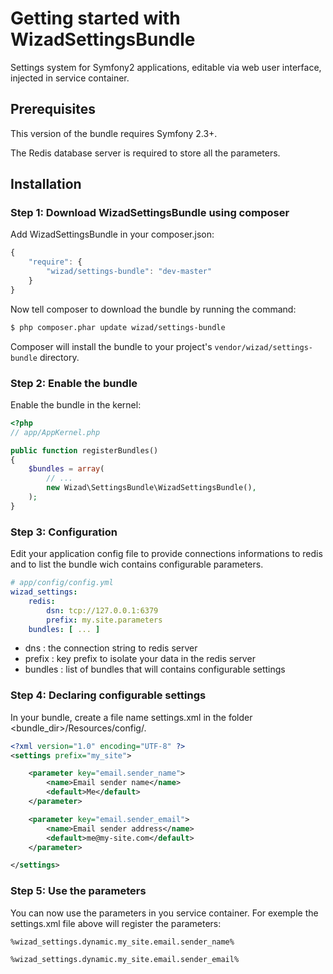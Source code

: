 Getting started with WizadSettingsBundle
========================================

Settings system for Symfony2 applications, editable via web user interface, injected in service container.

## Prerequisites

This version of the bundle requires Symfony 2.3+.

The Redis database server is required to store all the parameters.

## Installation

### Step 1: Download WizadSettingsBundle using composer

Add WizadSettingsBundle in your composer.json:

```js
{
    "require": {
        "wizad/settings-bundle": "dev-master"
    }
}
```

Now tell composer to download the bundle by running the command:

``` bash
$ php composer.phar update wizad/settings-bundle
```

Composer will install the bundle to your project's `vendor/wizad/settings-bundle` directory.

### Step 2: Enable the bundle

Enable the bundle in the kernel:

``` php
<?php
// app/AppKernel.php

public function registerBundles()
{
    $bundles = array(
        // ...
        new Wizad\SettingsBundle\WizadSettingsBundle(),
    );
}
```

### Step 3: Configuration

Edit your application config file to provide connections informations to redis and to list the bundle wich contains configurable parameters.

```yaml
# app/config/config.yml
wizad_settings:
    redis:
        dsn: tcp://127.0.0.1:6379
        prefix: my.site.parameters
    bundles: [ ... ]
```

 * dns : the connection string to redis server
 * prefix : key prefix to isolate your data in the redis server
 * bundles : list of bundles that will contains configurable settings

### Step 4: Declaring configurable settings

In your bundle, create a file name settings.xml in the folder <bundle_dir>/Resources/config/.

```xml
<?xml version="1.0" encoding="UTF-8" ?>
<settings prefix="my_site">

    <parameter key="email.sender_name">
        <name>Email sender name</name>
        <default>Me</default>
    </parameter>

    <parameter key="email.sender_email">
        <name>Email sender address</name>
        <default>me@my-site.com</default>
    </parameter>

</settings>
```

### Step 5: Use the parameters

You can now use the parameters in you service container. For exemple the settings.xml file above will register the parameters:

```
%wizad_settings.dynamic.my_site.email.sender_name%
```

```
%wizad_settings.dynamic.my_site.email.sender_email%
```
